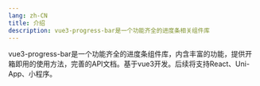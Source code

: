 ```yaml
---
lang: zh-CN
title: 介绍
description: vue3-progress-bar是一个功能齐全的进度条相关组件库
---
```

vue3-progress-bar是一个功能齐全的进度条组件库，内含丰富的功能，提供开箱即用的使用方法，完善的API文档。基于vue3开发。后续将支持React、Uni-App、小程序。
